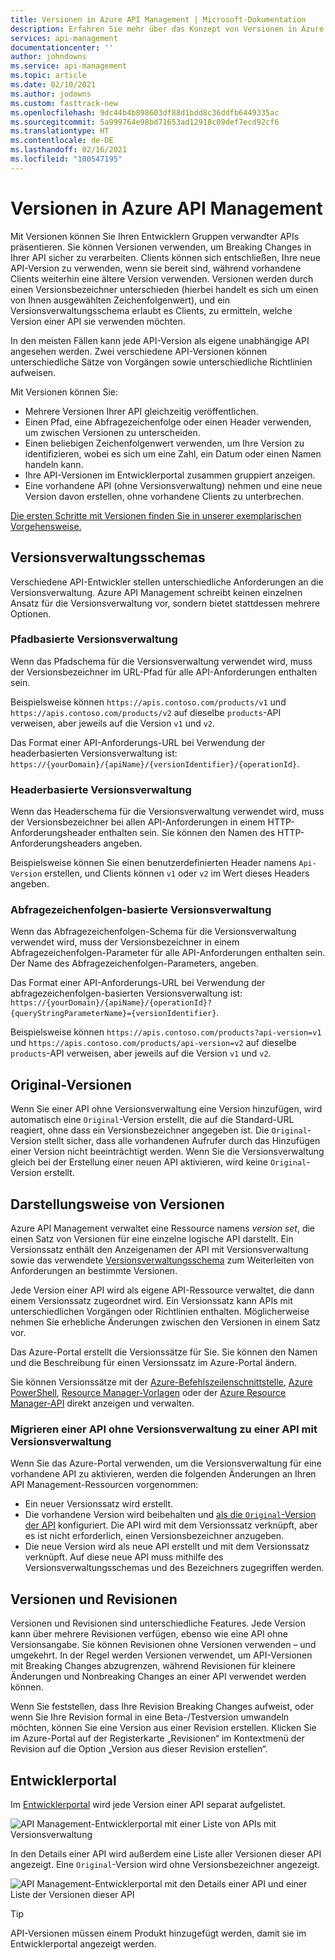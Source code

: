 ```yaml
---
title: Versionen in Azure API Management | Microsoft-Dokumentation
description: Erfahren Sie mehr über das Konzept von Versionen in Azure API Management.
services: api-management
documentationcenter: ''
author: johndowns
ms.service: api-management
ms.topic: article
ms.date: 02/10/2021
ms.author: jodowns
ms.custom: fasttrack-new
ms.openlocfilehash: 9dc44b4b898603df88d1bdd8c36ddfb6449335ac
ms.sourcegitcommit: 5a999764e98bd71653ad12918c09def7ecd92cf6
ms.translationtype: HT
ms.contentlocale: de-DE
ms.lasthandoff: 02/16/2021
ms.locfileid: "100547195"
---
```

# <a name="versions-in-azure-api-management"></a>Versionen in Azure API Management

Mit Versionen können Sie Ihren Entwicklern Gruppen verwandter APIs präsentieren. Sie können Versionen verwenden, um Breaking Changes in Ihrer API sicher zu verarbeiten. Clients können sich entschließen, Ihre neue API-Version zu verwenden, wenn sie bereit sind, während vorhandene Clients weiterhin eine ältere Version verwenden. Versionen werden durch einen Versionsbezeichner unterschieden (hierbei handelt es sich um einen von Ihnen ausgewählten Zeichenfolgenwert), und ein Versionsverwaltungsschema erlaubt es Clients, zu ermitteln, welche Version einer API sie verwenden möchten.

In den meisten Fällen kann jede API-Version als eigene unabhängige API angesehen werden. Zwei verschiedene API-Versionen können unterschiedliche Sätze von Vorgängen sowie unterschiedliche Richtlinien aufweisen.

Mit Versionen können Sie:

- Mehrere Versionen Ihrer API gleichzeitig veröffentlichen.
- Einen Pfad, eine Abfragezeichenfolge oder einen Header verwenden, um zwischen Versionen zu unterscheiden.
- Einen beliebigen Zeichenfolgenwert verwenden, um Ihre Version zu identifizieren, wobei es sich um eine Zahl, ein Datum oder einen Namen handeln kann.
- Ihre API-Versionen im Entwicklerportal zusammen gruppiert anzeigen.
- Eine vorhandene API (ohne Versionsverwaltung) nehmen und eine neue Version davon erstellen, ohne vorhandene Clients zu unterbrechen.

[Die ersten Schritte mit Versionen finden Sie in unserer exemplarischen Vorgehensweise.](./api-management-get-started-publish-versions.md)

## <a name="versioning-schemes"></a>Versionsverwaltungsschemas

Verschiedene API-Entwickler stellen unterschiedliche Anforderungen an die Versionsverwaltung. Azure API Management schreibt keinen einzelnen Ansatz für die Versionsverwaltung vor, sondern bietet stattdessen mehrere Optionen.

### <a name="path-based-versioning"></a>Pfadbasierte Versionsverwaltung

Wenn das Pfadschema für die Versionsverwaltung verwendet wird, muss der Versionsbezeichner im URL-Pfad für alle API-Anforderungen enthalten sein.

Beispielsweise können `https://apis.contoso.com/products/v1` und `https://apis.contoso.com/products/v2` auf dieselbe `products`-API verweisen, aber jeweils auf die Version `v1` und `v2`.

Das Format einer API-Anforderungs-URL bei Verwendung der headerbasierten Versionsverwaltung ist: `https://{yourDomain}/{apiName}/{versionIdentifier}/{operationId}`.

### <a name="header-based-versioning"></a>Headerbasierte Versionsverwaltung

Wenn das Headerschema für die Versionsverwaltung verwendet wird, muss der Versionsbezeichner bei allen API-Anforderungen in einem HTTP-Anforderungsheader enthalten sein. Sie können den Namen des HTTP-Anforderungsheaders angeben.

Beispielsweise können Sie einen benutzerdefinierten Header namens `Api-Version` erstellen, und Clients können `v1` oder `v2` im Wert dieses Headers angeben.

### <a name="query-string-based-versioning"></a>Abfragezeichenfolgen-basierte Versionsverwaltung

Wenn das Abfragezeichenfolgen-Schema für die Versionsverwaltung verwendet wird, muss der Versionsbezeichner in einem Abfragezeichenfolgen-Parameter für alle API-Anforderungen enthalten sein. Der Name des Abfragezeichenfolgen-Parameters, angeben.

Das Format einer API-Anforderungs-URL bei Verwendung der abfragezeichenfolgen-basierten Versionsverwaltung ist: `https://{yourDomain}/{apiName}/{operationId}?{queryStringParameterName}={versionIdentifier}`.

Beispielsweise können `https://apis.contoso.com/products?api-version=v1` und `https://apis.contoso.com/products/api-version=v2` auf dieselbe `products`-API verweisen, aber jeweils auf die Version `v1` und `v2`.

## <a name="original-versions"></a>Original-Versionen

Wenn Sie einer API ohne Versionsverwaltung eine Version hinzufügen, wird automatisch eine `Original`-Version erstellt, die auf die Standard-URL reagiert, ohne dass ein Versionsbezeichner angegeben ist. Die `Original`-Version stellt sicher, dass alle vorhandenen Aufrufer durch das Hinzufügen einer Version nicht beeinträchtigt werden. Wenn Sie die Versionsverwaltung gleich bei der Erstellung einer neuen API aktivieren, wird keine `Original`-Version erstellt.

## <a name="how-versions-are-represented"></a>Darstellungsweise von Versionen

Azure API Management verwaltet eine Ressource namens *version set*, die einen Satz von Versionen für eine einzelne logische API darstellt. Ein Versionssatz enthält den Anzeigenamen der API mit Versionsverwaltung sowie das verwendete [Versionsverwaltungsschema](#versioning-schemes) zum Weiterleiten von Anforderungen an bestimmte Versionen.

Jede Version einer API wird als eigene API-Ressource verwaltet, die dann einem Versionssatz zugeordnet wird. Ein Versionssatz kann APIs mit unterschiedlichen Vorgängen oder Richtlinien enthalten. Möglicherweise nehmen Sie erhebliche Änderungen zwischen den Versionen in einem Satz vor.

Das Azure-Portal erstellt die Versionssätze für Sie. Sie können den Namen und die Beschreibung für einen Versionssatz im Azure-Portal ändern.

Sie können Versionssätze mit der [Azure-Befehlszeilenschnittstelle](/cli/azure/apim/api/versionset), [Azure PowerShell](/powershell/module/az.apimanagement/#api-management), [Resource Manager-Vorlagen](/azure/templates/microsoft.apimanagement/service/apiversionsets) oder der [Azure Resource Manager-API](/rest/api/apimanagement/2020-06-01-preview/apiversionset) direkt anzeigen und verwalten.

### <a name="migrating-a-non-versioned-api-to-a-versioned-api"></a>Migrieren einer API ohne Versionsverwaltung zu einer API mit Versionsverwaltung

Wenn Sie das Azure-Portal verwenden, um die Versionsverwaltung für eine vorhandene API zu aktivieren, werden die folgenden Änderungen an Ihren API Management-Ressourcen vorgenommen:

 * Ein neuer Versionssatz wird erstellt.
 * Die vorhandene Version wird beibehalten und [als die `Original`-Version der API](#original-versions) konfiguriert. Die API wird mit dem Versionssatz verknüpft, aber es ist nicht erforderlich, einen Versionsbezeichner anzugeben.
 * Die neue Version wird als neue API erstellt und mit dem Versionssatz verknüpft. Auf diese neue API muss mithilfe des Versionsverwaltungsschemas und des Bezeichners zugegriffen werden.

## <a name="versions-and-revisions"></a>Versionen und Revisionen

Versionen und Revisionen sind unterschiedliche Features. Jede Version kann über mehrere Revisionen verfügen, ebenso wie eine API ohne Versionsangabe. Sie können Revisionen ohne Versionen verwenden – und umgekehrt. In der Regel werden Versionen verwendet, um API-Versionen mit Breaking Changes abzugrenzen, während Revisionen für kleinere Änderungen und Nonbreaking Changes an einer API verwendet werden können.

Wenn Sie feststellen, dass Ihre Revision Breaking Changes aufweist, oder wenn Sie Ihre Revision formal in eine Beta-/Testversion umwandeln möchten, können Sie eine Version aus einer Revision erstellen. Klicken Sie im Azure-Portal auf der Registerkarte „Revisionen“ im Kontextmenü der Revision auf die Option „Version aus dieser Revision erstellen“.

## <a name="developer-portal"></a>Entwicklerportal

Im [Entwicklerportal](./api-management-howto-developer-portal.md) wird jede Version einer API separat aufgelistet.

![API Management-Entwicklerportal mit einer Liste von APIs mit Versionsverwaltung](media/api-management-versions/portal-list.png)

In den Details einer API wird außerdem eine Liste aller Versionen dieser API angezeigt. Eine `Original`-Version wird ohne Versionsbezeichner angezeigt.

![API Management-Entwicklerportal mit den Details einer API und einer Liste der Versionen dieser API](media/api-management-versions/portal-details.png)

> [!TIP]
> API-Versionen müssen einem Produkt hinzugefügt werden, damit sie im Entwicklerportal angezeigt werden.
